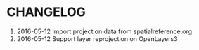 
# CHANGELOG

1. 2016-05-12 Import projection data from spatialreference.org
1. 2016-05-12 Support layer reprojection on OpenLayers3
